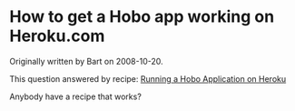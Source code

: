 # How to get a Hobo app working on Heroku.com

Originally written by Bart on 2008-10-20.

This question answered by recipe: [Running a Hobo Application on Heroku](/tutorials/6-running-a-hobo-application-on-heroku)

Anybody have a recipe that works?